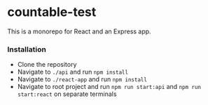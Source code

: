 # countable-test
This is a monorepo for React and an Express app.

### Installation
- Clone the repository
- Navigate to `./api` and run `npm install`
- Navigate to `./react-app` and run `npm install`
- Navigate to root project and run `npm run start:api` and `npm run start:react` on separate terminals
